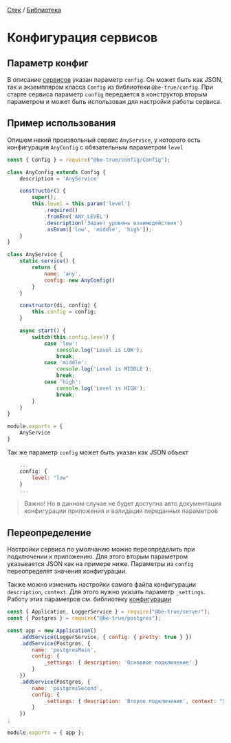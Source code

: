 [Стек](../../../README.md) / [Библиотека](../README.md)
# Конфигурация сервисов

## Параметр конфиг
В описание [сервисов](./service.md) указан параметр `config`. Он может быть как JSON, так и экземпляром класса `Config` из библиотеки `@be-true/config`. При старте сервиса параметр `config` передается в конструктор вторым параметром и может быть использован для настройки работы сервиса.

## Пример использования

Опишем некий произвольный сервис `AnyService`, у которого есть конфигурация `AnyConfig` с обязательным параметром `level`

```javascript
const { Config } = require("@be-true/config/Config");

class AnyConfig extends Config {
    description = 'AnyService'

    constructor() {
        super();
        this.level = this.param('level')
            .required()
            .fromEnv('ANY_LEVEL')
            .description('Задает уровень взаимодействия')
            .asEnum(['low', 'middle', 'high']);
    }
}

class AnyService {
    static service() {
        return {
            name: 'any',
            config: new AnyConfig()
        }
    }

    constructor(di, config) {
        this.config = config;
    }

    async start() {
        switch(this.config.level) {
            case 'low':
                console.log('Level is LOW');
                break;
            case 'middle':
                console.log('Level is MIDDLE');
                break;
            case 'high':
                console.log('Level is HIGH');
                break;
        }
    }
}

module.exports = {
    AnyService
}
```

Так же параметр `config` может быть указан как JSON объект 

```javascript
    ...
    config: {
        level: "low"
    }
    ...
```

> Важно! Но в данном случае не будет доступна авто документация конфигурации приложения и валидация переданных параметров

## Переопределение

Настройки сервиса по умолчанию можно переопределить при подключении к приложению. 
Для этого вторым параметром указывается JSON как на примере ниже. Параметры из `config` переопределят значения конфигурации.

Также можно изменить настройки самого файла конфигурации `description`, `context`. 
Для этого нужно указать параметр `_settings`. Работу этих параметров см. библиотеку [конфигурации](../../config/README.md)

```javascript
const { Application, LoggerService } = require("@be-true/server");
const { Postgres } = require("@be-true/postgres");

const app = new Application()
    .addService(LoggerService, { config: { pretty: true } })
    .addService(Postgres, { 
        name: 'postgresMain', 
        config: { 
            _settings: { description: 'Основное подключение' } 
        }
    })
    .addService(Postgres, { 
        name: 'postgresSecond', 
        config: { 
            _settings: { description: 'Второе подключение', context: "SECOND" } 
        }
    })
;

module.exports = { app };
```